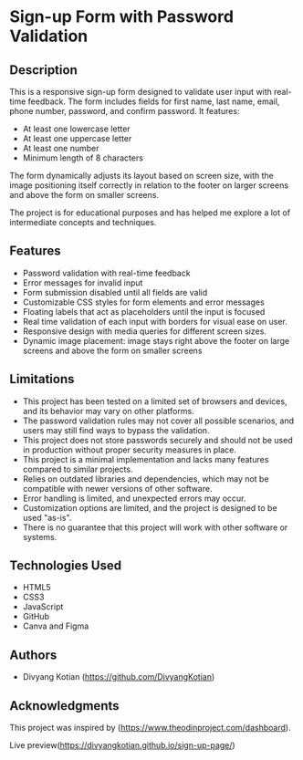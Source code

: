 
**Sign-up Form with Password Validation**
=====================================

**Description**
------------

This is a responsive sign-up form designed to validate user input with real-time feedback. The form includes fields for first name, last name, email, phone number, password, and confirm password. It features:

* At least one lowercase letter
* At least one uppercase letter
* At least one number
* Minimum length of 8 characters

The form dynamically adjusts its layout based on screen size, with the image positioning itself correctly in relation to the footer on larger screens and above the form on smaller screens.

The project is for educational purposes and has helped me explore a lot of intermediate concepts and techniques.

**Features**
---------

* Password validation with real-time feedback
* Error messages for invalid input
* Form submission disabled until all fields are valid
* Customizable CSS styles for form elements and error messages
* Floating labels that act as placeholders until the input is focused
* Real time validation of each input with borders for visual ease on user.
* Responsive design with media queries for different screen sizes.
* Dynamic image placement: image stays right above the footer on large screens and above the form on smaller screens


**Limitations**
--------

* This project has been tested on a limited set of browsers and devices, and its behavior may vary on other platforms.
* The password validation rules may not cover all possible scenarios, and users may still find ways to bypass the validation.
* This project does not store passwords securely and should not be used in production without proper security measures in place.
* This project is a minimal implementation and lacks many features compared to similar projects.
* Relies on outdated libraries and dependencies, which may not be compatible with newer versions of other software.
* Error handling is limited, and unexpected errors may occur.
* Customization options are limited, and the project is designed to be used "as-is".
* There is no guarantee that this project will work with other software or systems.

**Technologies Used**
-------------------

* HTML5
* CSS3
* JavaScript
* GitHub 
* Canva and Figma


**Authors**
---------

* Divyang Kotian (https://github.com/DivyangKotian)

**Acknowledgments**
----------------

This project was inspired by (https://www.theodinproject.com/dashboard).

Live preview(https://divyangkotian.github.io/sign-up-page/)